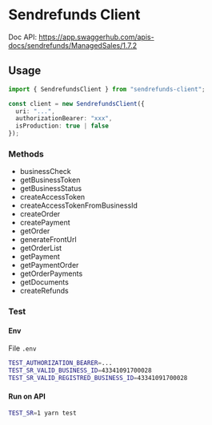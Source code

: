 # Sendrefunds Client

Doc API: https://app.swaggerhub.com/apis-docs/sendrefunds/ManagedSales/1.7.2

## Usage

```ts
import { SendrefundsClient } from "sendrefunds-client";

const client = new SendrefundsClient({
  uri: "...",
  authorizationBearer: "xxx",
  isProduction: true | false
});
```

### Methods

- businessCheck
- getBusinessToken
- getBusinessStatus
- createAccessToken
- createAccessTokenFromBusinessId
- createOrder
- createPayment
- getOrder
- generateFrontUrl
- getOrderList
- getPayment
- getPaymentOrder
- getOrderPayments
- getDocuments
- createRefunds

### Test

#### Env

File `.env`
```sh
TEST_AUTHORIZATION_BEARER=...
TEST_SR_VALID_BUSINESS_ID=43341091700028
TEST_SR_VALID_REGISTRED_BUSINESS_ID=43341091700028
```

#### Run on API

```sh
TEST_SR=1 yarn test
```
